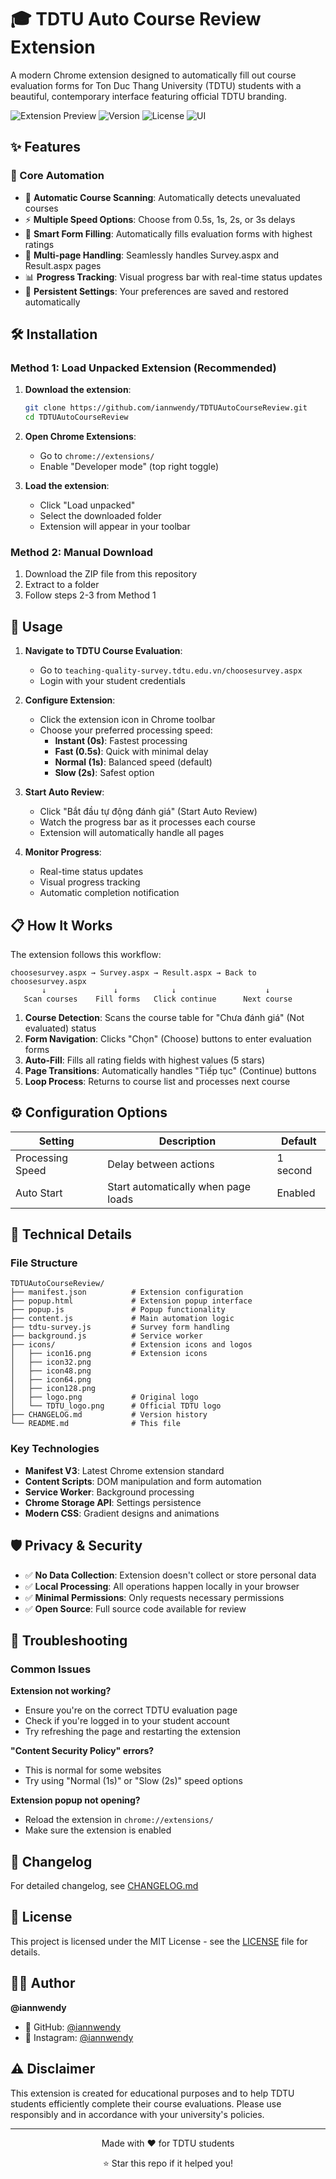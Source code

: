 # 🎓 TDTU Auto Course Review Extension

A modern Chrome extension designed to automatically fill out course evaluation forms for Ton Duc Thang University (TDTU) students with a beautiful, contemporary interface featuring official TDTU branding.

![Extension Preview](https://img.shields.io/badge/Chrome-Extension-green?style=for-the-badge&logo=googlechrome)
![Version](https://img.shields.io/badge/Version-2.1.0-blue?style=for-the-badge)
![License](https://img.shields.io/badge/License-MIT-yellow?style=for-the-badge)
![UI](https://img.shields.io/badge/UI-Modern%20Glass%20Morphism-purple?style=for-the-badge)

## ✨ Features

### 🤖 Core Automation
- 🚀 **Automatic Course Scanning**: Automatically detects unevaluated courses
- ⚡ **Multiple Speed Options**: Choose from 0.5s, 1s, 2s, or 3s delays
- 🎯 **Smart Form Filling**: Automatically fills evaluation forms with highest ratings
- 🔄 **Multi-page Handling**: Seamlessly handles Survey.aspx and Result.aspx pages
- 📊 **Progress Tracking**: Visual progress bar with real-time status updates
- 💾 **Persistent Settings**: Your preferences are saved and restored automatically


## 🛠️ Installation

### Method 1: Load Unpacked Extension (Recommended)

1. **Download the extension**:
   ```bash
   git clone https://github.com/iannwendy/TDTUAutoCourseReview.git
   cd TDTUAutoCourseReview
   ```

2. **Open Chrome Extensions**:
   - Go to `chrome://extensions/`
   - Enable "Developer mode" (top right toggle)

3. **Load the extension**:
   - Click "Load unpacked"
   - Select the downloaded folder
   - Extension will appear in your toolbar

### Method 2: Manual Download

1. Download the ZIP file from this repository
2. Extract to a folder
3. Follow steps 2-3 from Method 1

## 🚀 Usage

1. **Navigate to TDTU Course Evaluation**:
   - Go to `teaching-quality-survey.tdtu.edu.vn/choosesurvey.aspx`
   - Login with your student credentials

2. **Configure Extension**:
   - Click the extension icon in Chrome toolbar
   - Choose your preferred processing speed:
     - **Instant (0s)**: Fastest processing
     - **Fast (0.5s)**: Quick with minimal delay
     - **Normal (1s)**: Balanced speed (default)
     - **Slow (2s)**: Safest option

3. **Start Auto Review**:
   - Click "Bắt đầu tự động đánh giá" (Start Auto Review)
   - Watch the progress bar as it processes each course
   - Extension will automatically handle all pages

4. **Monitor Progress**:
   - Real-time status updates
   - Visual progress tracking
   - Automatic completion notification

## 📋 How It Works

The extension follows this workflow:

```
choosesurvey.aspx → Survey.aspx → Result.aspx → Back to choosesurvey.aspx
       ↓               ↓            ↓                    ↓
   Scan courses    Fill forms   Click continue      Next course
```

1. **Course Detection**: Scans the course table for "Chưa đánh giá" (Not evaluated) status
2. **Form Navigation**: Clicks "Chọn" (Choose) buttons to enter evaluation forms
3. **Auto-Fill**: Fills all rating fields with highest values (5 stars)
4. **Page Transitions**: Automatically handles "Tiếp tục" (Continue) buttons
5. **Loop Process**: Returns to course list and processes next course

## ⚙️ Configuration Options

| Setting | Description | Default |
|---------|-------------|---------|
| Processing Speed | Delay between actions | 1 second |
| Auto Start | Start automatically when page loads | Enabled |

## 🔧 Technical Details

### File Structure
```
TDTUAutoCourseReview/
├── manifest.json          # Extension configuration
├── popup.html             # Extension popup interface
├── popup.js               # Popup functionality
├── content.js             # Main automation logic
├── tdtu-survey.js         # Survey form handling
├── background.js          # Service worker
├── icons/                 # Extension icons and logos
│   ├── icon16.png         # Extension icons
│   ├── icon32.png
│   ├── icon48.png
│   ├── icon64.png
│   ├── icon128.png
│   ├── logo.png           # Original logo
│   └── TDTU_logo.png      # Official TDTU logo
├── CHANGELOG.md           # Version history
└── README.md              # This file
```

### Key Technologies
- **Manifest V3**: Latest Chrome extension standard
- **Content Scripts**: DOM manipulation and form automation
- **Service Worker**: Background processing
- **Chrome Storage API**: Settings persistence
- **Modern CSS**: Gradient designs and animations

## 🛡️ Privacy & Security

- ✅ **No Data Collection**: Extension doesn't collect or store personal data
- ✅ **Local Processing**: All operations happen locally in your browser
- ✅ **Minimal Permissions**: Only requests necessary permissions
- ✅ **Open Source**: Full source code available for review

## 🐛 Troubleshooting

### Common Issues

**Extension not working?**
- Ensure you're on the correct TDTU evaluation page
- Check if you're logged in to your student account
- Try refreshing the page and restarting the extension

**"Content Security Policy" errors?**
- This is normal for some websites
- Try using "Normal (1s)" or "Slow (2s)" speed options

**Extension popup not opening?**
- Reload the extension in `chrome://extensions/`
- Make sure the extension is enabled

## 📝 Changelog

For detailed changelog, see [CHANGELOG.md](CHANGELOG.md)

## 📄 License

This project is licensed under the MIT License - see the [LICENSE](LICENSE) file for details.

## 👨‍💻 Author

**@iannwendy**
- 🔗 GitHub: [@iannwendy](https://github.com/iannwendy)
- 📸 Instagram: [@iannwendy](https://instagram.com/iannwendy)

## ⚠️ Disclaimer

This extension is created for educational purposes and to help TDTU students efficiently complete their course evaluations. Please use responsibly and in accordance with your university's policies.

---

<div align="center">
  <p>Made with ❤️ for TDTU students</p>
  <p>⭐ Star this repo if it helped you!</p>
</div> 